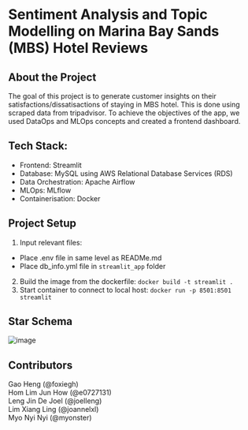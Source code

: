 # Sentiment Analysis and Topic Modelling on Marina Bay Sands (MBS) Hotel Reviews

## About the Project
The goal of this project is to generate customer insights on their satisfactions/dissatisactions of staying in MBS hotel. This is done using scraped data from tripadvisor. To achieve the objectives of the app, we used DataOps and MLOps concepts and created a frontend dashboard.

## Tech Stack:
- Frontend: Streamlit
- Database: MySQL using AWS Relational Database Services (RDS)
- Data Orchestration: Apache Airflow
- MLOps: MLflow
- Containerisation: Docker

## Project Setup
1. Input relevant files:
- Place .env file in same level as READMe.md
- Place db_info.yml file in `streamlit_app` folder
2. Build the image from the dockerfile:
`docker build -t streamlit . `
3. Start container to connect to local host:
`docker run -p 8501:8501 streamlit`

## Star Schema 
![image](https://github.com/e0727131/BT4301_GP09/assets/79855907/b60fb877-8f26-48d4-88fd-868c67e7c74e)

## Contributors
Gao Heng (@foxiegh) \
Hom Lim Jun How (@e0727131)\
Leng Jin De Joel (@joelleng)\
Lim Xiang Ling (@joannelxl)\
Myo Nyi Nyi (@myonster)


